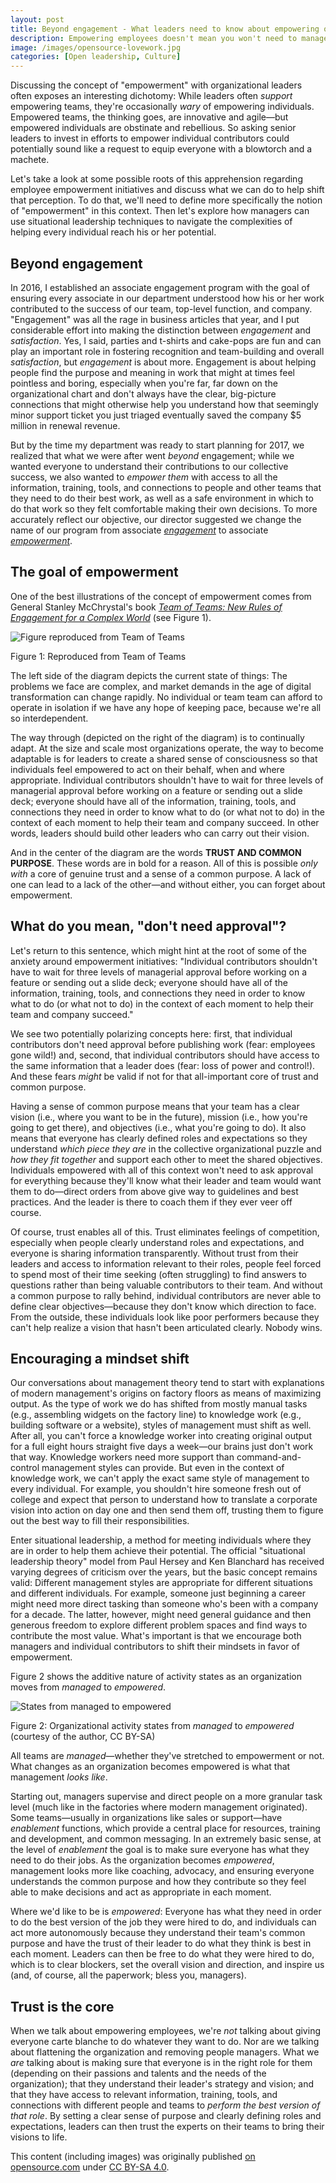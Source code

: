 ```yaml
---
layout: post
title: Beyond engagement - What leaders need to know about empowering others
description: Empowering employees doesn't mean you won't need to manage them. But it does mean leaders need to think differently about their roles.
image: /images/opensource-lovework.jpg
categories: [Open leadership, Culture]
---
```


Discussing the concept of "empowerment" with organizational leaders often exposes an interesting dichotomy: While leaders often _support_ empowering teams, they're occasionally _wary_ of empowering individuals. Empowered teams, the thinking goes, are innovative and agile—but empowered individuals are obstinate and rebellious. So asking senior leaders to invest in efforts to empower individual contributors could potentially sound like a request to equip everyone with a blowtorch and a machete.

Let's take a look at some possible roots of this apprehension regarding employee empowerment initiatives and discuss what we can do to help shift that perception. To do that, we'll need to define more specifically the notion of "empowerment" in this context. Then let's explore how managers can use situational leadership techniques to navigate the complexities of helping every individual reach his or her potential.

## Beyond engagement

In 2016, I established an associate engagement program with the goal of ensuring every associate in our department understood how his or her work contributed to the success of our team, top-level function, and company. "Engagement" was all the rage in business articles that year, and I put considerable effort into making the distinction between _engagement_ and _satisfaction_. Yes, I said, parties and t-shirts and cake-pops are fun and can play an important role in fostering recognition and team-building and overall _satisfaction_, but _engagement_ is about more. Engagement is about helping people find the purpose and meaning in work that might at times feel pointless and boring, especially when you're far, far down on the organizational chart and don't always have the clear, big-picture connections that might otherwise help you understand how that seemingly minor support ticket you just triaged eventually saved the company $5 million in renewal revenue.

But by the time my department was ready to start planning for 2017, we realized that what we were after went _beyond_ engagement; while we wanted everyone to understand their contributions to our collective success, we also wanted to _empower them_ with access to all the information, training, tools, and connections to people and other teams that they need to do their best work, as well as a safe environment in which to do that work so they felt comfortable making their own decisions. To more accurately reflect our objective, our director suggested we change the name of our program from associate _[engagement](https://en.wikipedia.org/wiki/Employee_engagement)_ to associate _[empowerment](https://en.wikipedia.org/wiki/Empowerment#In_workplace_management)_.

## The goal of empowerment

One of the best illustrations of the concept of empowerment comes from General Stanley McChrystal's book _[Team of Teams: New Rules of Engagement for a Complex World](https://www.amazon.com/Team-Teams-Rules-Engagement-Complex/dp/1591847486)_ (see Figure 1).

![Figure reproduced from Team of Teams](/images/teamofteams.jpg)

<div class="image_caption">
  <p>Figure 1: Reproduced from Team of Teams</p>
</div>

The left side of the diagram depicts the current state of things: The problems we face are complex, and market demands in the age of digital transformation can change rapidly. No individual or team team can afford to operate in isolation if we have any hope of keeping pace, because we're all so interdependent.

The way through (depicted on the right of the diagram) is to continually adapt. At the size and scale most organizations operate, the way to become adaptable is for leaders to create a shared sense of consciousness so that individuals feel empowered to act on their behalf, when and where appropriate. Individual contributors shouldn't have to wait for three levels of managerial approval before working on a feature or sending out a slide deck; everyone should have all of the information, training, tools, and connections they need in order to know what to do (or what not to do) in the context of each moment to help their team and company succeed. In other words, leaders should build other leaders who can carry out their vision.

And in the center of the diagram are the words **TRUST AND COMMON PURPOSE**. These words are in bold for a reason. All of this is possible _only with_ a core of genuine trust and a sense of a common purpose. A lack of one can lead to a lack of the other—and without either, you can forget about empowerment.

## What do you mean, "don't need approval"?

Let's return to this sentence, which might hint at the root of some of the anxiety around empowerment initiatives: "Individual contributors shouldn't have to wait for three levels of managerial approval before working on a feature or sending out a slide deck; everyone should have all of the information, training, tools, and connections they need in order to know what to do (or what not to do) in the context of each moment to help their team and company succeed."

We see two potentially polarizing concepts here: first, that individual contributors don't need approval before publishing work (fear: employees gone wild!) and, second, that individual contributors should have access to the same information that a leader does (fear: loss of power and control!). And these fears _might_ be valid if not for that all-important core of trust and common purpose.

Having a sense of common purpose means that your team has a clear vision (i.e., where you want to be in the future), mission (i.e., how you're going to get there), and objectives (i.e., what you're going to do). It also means that everyone has clearly defined roles and expectations so they understand _which piece they are_ in the collective organizational puzzle and _how they fit together_ and support each other to meet the shared objectives. Individuals empowered with all of this context won't need to ask approval for everything because they'll know what their leader and team would want them to do—direct orders from above give way to guidelines and best practices. And the leader is there to coach them if they ever veer off course.

Of course, trust enables all of this. Trust eliminates feelings of competition, especially when people clearly understand roles and expectations, and everyone is sharing information transparently. Without trust from their leaders and access to information relevant to their roles, people feel forced to spend most of their time seeking (often struggling) to find answers to questions rather than being valuable contributors to their team. And without a common purpose to rally behind, individual contributors are never able to define clear objectives—because they don't know which direction to face. From the outside, these individuals look like poor performers because they can't help realize a vision that hasn't been articulated clearly. Nobody wins.

## Encouraging a mindset shift

Our conversations about management theory tend to start with explanations of modern management's origins on factory floors as means of maximizing output. As the type of work we do has shifted from mostly manual tasks (e.g., assembling widgets on the factory line) to knowledge work (e.g., building software or a website), styles of management must shift as well. After all, you can't force a knowledge worker into creating original output for a full eight hours straight five days a week—our brains just don't work that way. Knowledge workers need more support than command-and-control management styles can provide. But even in the context of knowledge work, we can't apply the exact same style of management to every individual. For example, you shouldn't hire someone fresh out of college and expect that person to understand how to translate a corporate vision into action on day one and then send them off, trusting them to figure out the best way to fill their responsibilities.

Enter situational leadership, a method for meeting individuals where they are in order to help them achieve their potential. The official "situational leadership theory" model from Paul Hersey and Ken Blanchard has received varying degrees of criticism over the years, but the basic concept remains valid: Different management styles are appropriate for different situations and different individuals. For example, someone just beginning a career might need more direct tasking than someone who's been with a company for a decade. The latter, however, might need general guidance and then generous freedom to explore different problem spaces and find ways to contribute the most value. What's important is that we encourage both managers and individual contributors to shift their mindsets in favor of empowerment.

Figure 2 shows the additive nature of activity states as an organization moves from _managed_ to _empowered_.

![States from managed to empowered](/images/matlack_empowerment_figure2.jpg)

<div class="image_caption">
  <p>Figure 2: Organizational activity states from <em>managed</em> to <em>empowered</em> (courtesy of the author, CC BY-SA)</p>
</div>

All teams are _managed_—whether they've stretched to empowerment or not. What changes as an organization becomes empowered is what that management _looks like_.

Starting out, managers supervise and direct people on a more granular task level (much like in the factories where modern management originated). Some teams—usually in organizations like sales or support—have _enablement_ functions, which provide a central place for resources, training and development, and common messaging. In an extremely basic sense, at the level of _enablement_ the goal is to make sure everyone has what they need to do their jobs. As the organization becomes _empowered_, management looks more like coaching, advocacy, and ensuring everyone understands the common purpose and how they contribute so they feel able to make decisions and act as appropriate in each moment.

Where we'd like to be is _empowered_: Everyone has what they need in order to do the best version of the job they were hired to do, and individuals can act more autonomously because they understand their team's common purpose and have the trust of their leader to do what they think is best in each moment. Leaders can then be free to do what they were hired to do, which is to clear blockers, set the overall vision and direction, and inspire us (and, of course, all the paperwork; bless you, managers).

## Trust is the core

When we talk about empowering employees, we're _not_ talking about giving everyone carte blanche to do whatever they want to do. Nor are we talking about flattening the organization and removing people managers. What we _are_ talking about is making sure that everyone is in the right role for them (depending on their passions and talents and the needs of the organization); that they understand their leader's strategy and vision; and that they have access to relevant information, training, tools, and connections with different people and teams to _perform the best version of that role_. By setting a clear sense of purpose and clearly defining roles and expectations, leaders can then trust the experts on their teams to bring their visions to life.

<div class="license_footer">
  <p>This content (including images) was originally published <a href="https://opensource.com/open-organization/18/10/understanding-engagement-empowerment">on opensource.com</a> under <a href="https://creativecommons.org/licenses/by-sa/4.0/">CC BY-SA 4.0</a>.</p>
</div>
